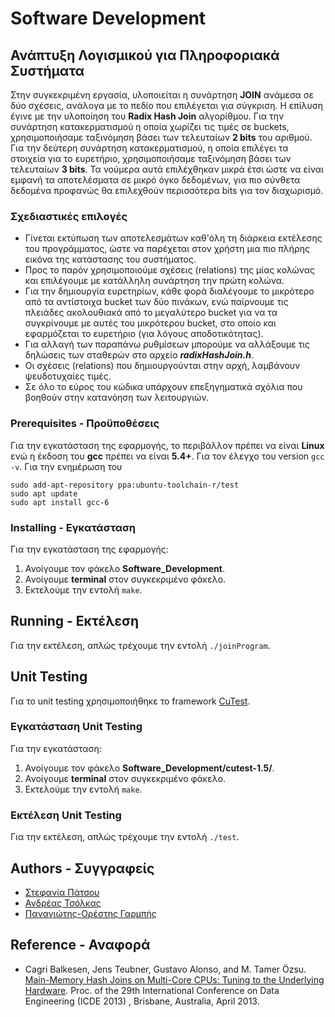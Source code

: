 # Software Development
## Ανάπτυξη Λογισμικού για Πληροφοριακά Συστήματα

Στην συγκεκριμένη εργασία, υλοποιείται η συνάρτηση **JOIN** ανάμεσα σε δύο σχέσεις, ανάλογα με το πεδίο που επιλέγεται για σύγκριση.
H επίλυση έγινε με την υλοποίηση του **Radix Hash Join** αλγορίθμου. Για την συνάρτηση κατακερματισμού η οποία χωρίζει τις τιμές σε buckets, χρησιμοποιήσαμε ταξινόμηση βάσει των τελευταίων **2 bits** του αριθμού. Για την δεύτερη συνάρτηση κατακερματισμού, η οποία επιλέγει τα στοιχεία για το ευρετήριο, χρησιμοποιήσαμε ταξινόμηση βάσει των τελευταίων **3 bits**. Τα νούμερα αυτά επιλέχθηκαν μικρά έτσι ώστε να είναι εμφανή τα αποτελέσματα σε μικρό όγκο δεδομένων, για πιο σύνθετα δεδομένα προφανώς θα επιλεχθούν περισσότερα bits για τον διαχωρισμό.

### Σχεδιαστικές επιλογές
- Γίνεται εκτύπωση των αποτελεσμάτων καθ'όλη τη διάρκεια εκτέλεσης του προγράμματος, ώστε να παρέχεται στον χρήστη μια πιο πλήρης εικόνα της κατάστασης του συστήματος.
- Προς το παρόν χρησιμοποιούμε σχέσεις (relations) της μίας κολώνας και επιλέγουμε με κατάλληλη συνάρτηση την πρώτη κολώνα.
- Για την δημιουργία ευρετηρίων, κάθε φορά διαλέγουμε το μικρότερο από τα αντίστοιχα bucket των δύο πινάκων, ενώ παίρνουμε τις πλειάδες ακολουθιακά από το μεγαλύτερο bucket για να τα συγκρίνουμε με αυτές του μικρότερου bucket, στο οποίο και εφαρμόζεται το ευρετήριο (για λόγους αποδοτικότητας).
- Για αλλαγή των παραπάνω ρυθμίσεων μπορούμε να αλλάξουμε τις δηλώσεις των σταθερών στο αρχείο ***radixHashJoin.h***.
- Οι σχέσεις (relations) που δημιουργούνται στην αρχή, λαμβάνουν ψευδοτυχαίες τιμές.
- Σε όλο το εύρος του κώδικα υπάρχουν επεξηγηματικά σχόλια που βοηθούν στην κατανόηση των λειτουργιών.

### Prerequisites - Προϋποθέσεις
Για την εγκατάσταση της εφαρμογής, το περιβάλλον πρέπει να είναι **Linux** ενώ η έκδοση του **gcc** πρέπει να είναι **5.4+**.
Για τον έλεγχο του version
`gcc -v`.
Για την ενημέρωση του
```
sudo add-apt-repository ppa:ubuntu-toolchain-r/test
sudo apt update
sudo apt install gcc-6
```

### Installing - Εγκατάσταση
Για την εγκατάσταση της εφαρμογής:
1. Ανοίγουμε τον φάκελο **Software_Development**.
2. Ανοίγουμε **terminal** στον συγκεκριμένο φάκελο.
3. Εκτελούμε την εντολή `make`.

## Running - Εκτέλεση
Για την εκτέλεση, απλώς τρέχουμε την εντολή `./joinProgram`.

## Unit Testing
Για το unit testing χρησιμοποιήθηκε το framework [CuTest](https://github.com/ennorehling/cutest).

### Εγκατάσταση Unit Testing
Για την εγκατάσταση:
1. Ανοίγουμε τον φάκελο **Software_Development/cutest-1.5/**.
2. Ανοίγουμε **terminal** στον συγκεκριμένο φάκελο.
3. Εκτελούμε την εντολή `make`.

### Εκτέλεση Unit Testing
Για την εκτέλεση, απλώς τρέχουμε την εντολή `./test`.

## Authors - Συγγραφείς
- [Στεφανία Πάτσου](https://github.com/PiStefania)
- [Ανδρέας Τσόλκας](https://github.com/andreasgtech)
- [Παναγιώτης-Ορέστης Γαρμπής](https://github.com/Pantokratoras7)

## Reference - Αναφορά
- Cagri Balkesen, Jens Teubner, Gustavo Alonso, and M. Tamer Özsu. [Main-Memory
Hash Joins on Multi-Core CPUs: Tuning to the Underlying Hardware](https://ieeexplore.ieee.org/document/6544839). Proc. of the 29th
International Conference on Data Engineering (ICDE 2013) , Brisbane, Australia, April 2013.
